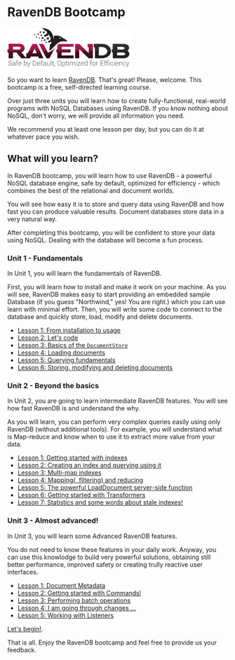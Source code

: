 # RavenDB Bootcamp
![ravendb logo](images/ravendb-logo.png)

So you want to learn [RavenDB](http://ravendb.net/ "RavenDB is the premier NoSQL database for .NET"). That's great! Please, welcome. This bootcamp is a free, self-directed learning course.

Over just three units you will learn how to create fully-functional, real-world programs with NoSQL Databases using RavenDB. If you know nothing about NoSQL, don't worry, we will provide all information you need.

We recommend you at least one lesson per day, but you can do it at whatever pace you wish.

## What will you learn?

In RavenDB bootcamp, you will learn how to use RavenDB - a powerful NoSQL database engine, safe by default, optimized for efficiency - which combines the best of the relational and document worlds.

You will see how easy it is to store and query data using RavenDB and how fast you can produce valuable results. Document databases store data in a very natural way.

After completing this bootcamp, you will be confident to store your data using NoSQL. Dealing with the database will become a fun process.

### Unit 1 - Fundamentals

In Unit 1, you will learn the fundamentals of RavenDB.

First, you will learn how to install and make it work on your machine. As you will see, RavenDB makes easy to start providing an embedded sample Database (if you guess "Northwind," yes! You are right.) which you can use learn with minimal effort. Then, you will write some code to connect to the database and quickly store, load, modify and delete documents.

* [Lesson 1: From installation to usage](src/Unit-1/lesson1)
* [Lesson 2: Let's code](src/Unit-1/lesson2)
* [Lesson 3: Basics of the `DocumentStore`](src/Unit-1/lesson3)
* [Lesson 4: Loading documents](src/Unit-1/lesson4)
* [Lesson 5: Querying fundamentals](src/Unit-1/lesson5)
* [Lesson 6: Storing, modifying and deleting documents](src/Unit-1/lesson6)

### Unit 2 - Beyond the basics

In Unit 2, you are going to learn intermediate RavenDB features. You will see how fast RavenDB is and understand the why.

As you will learn, you can perform very complex queries easily using  only RavenDB (without additional tools). For example, you will understand what is Map-reduce and know when to use it to extract more value from your data.

* [Lesson 1: Getting started with indexes](src/Unit-2/lesson1)
* [Lesson 2: Creating an index and querying using it](src/Unit-2/lesson2)
* [Lesson 3: Multi-map indexes](src/Unit-2/lesson3)
* [Lesson 4: Mapping(, filtering) and reducing](src/Unit-2/lesson4)
* [Lesson 5: The powerful LoadDocument server-side function](src/Unit-2/lesson5)
* [Lesson 6: Getting started with Transformers](src/Unit-2/lesson6)
* [Lesson 7: Statistics and some words about stale indexes!](src/Unit-2/lesson7)

### Unit 3 - Almost advanced!

In Unit 3, you will learn some Advanced RavenDB features.

You do not need to know these features in your daily work. Anyway, you can use this knowlodge to build very powerful solutions, obtaining still better performance, improved safety or creating trully reactive user interfaces.

* [Lesson 1: Document Metadata](src/Unit-3/lesson1)
* [Lesson 2: Getting started with Commands!](src/Unit-3/lesson2)
* [Lesson 3: Performing batch operations](src/Unit-3/lesson3)
* [Lesson 4: I am going through changes ...](src/Unit-3/lesson4)
* [Lesson 5: Working with Listeners](src/Unit-3/lesson5)

[Let's begin!](src/Unit-1/lesson1).

That is all. Enjoy the RavenDB bootcamp and feel free to provide us your feedback.
